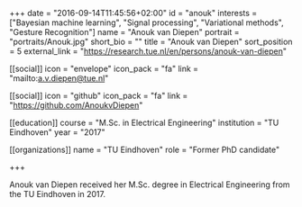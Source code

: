+++
date = "2016-09-14T11:45:56+02:00"
id = "anouk"
interests = ["Bayesian machine learning", "Signal processing", "Variational methods", "Gesture Recognition"]
name = "Anouk van Diepen"
portrait = "portraits/Anouk.jpg"
short_bio = ""
title = "Anouk van Diepen"
sort_position = 5
external_link = "https://research.tue.nl/en/persons/anouk-van-diepen"

[[social]]
    icon = "envelope"
    icon_pack = "fa"
    link = "mailto:a.v.diepen@tue.nl"

[[social]]
    icon = "github"
    icon_pack = "fa"
    link = "https://github.com/AnoukvDiepen"

[[education]]
    course = "M.Sc. in Electrical Engineering"
    institution = "TU Eindhoven"
    year = "2017"

[[organizations]]
    name = "TU Eindhoven"
    role = "Former PhD candidate"

+++

Anouk van Diepen received her M.Sc. degree in Electrical Engineering from the TU Eindhoven in 2017.

